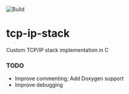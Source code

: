 ![Build](https://github.com/ival3ry/tcp-ip-stack/workflows/Build/badge.svg)  

# tcp-ip-stack
Custom TCP/IP stack implementation in C 

### TODO
* Improve commenting; Add Doxygen support
* Improve debugging
